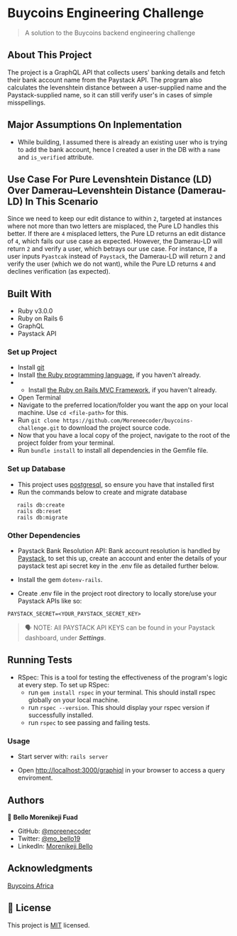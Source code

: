 # Buycoins Engineering Challenge

> A solution to the Buycoins backend engineering challenge

## About This Project
The project is a GraphQL API that collects users' banking details and fetch their bank account name from the Paystack API. The program also calculates the levenshtein distance between a user-supplied name and the Paystack-supplied name, so it can still verify user's in cases of simple misspellings.

## Major Assumptions On Inplementation
* While building, I assumed there is already an existing user who is trying to add the bank account, hence I created a user in the DB with a `name` and `is_verified` attribute.

## Use Case For Pure Levenshtein Distance (LD) Over Damerau–Levenshtein Distance (Damerau-LD) In This Scenario

Since we need to keep our edit distance to within `2`, targeted at instances where not more than two letters are misplaced, the Pure LD handles this better. If there are `4` misplaced letters, the Pure LD returns an edit distance of `4`, which fails our use case as expected. However, the Damerau-LD will return `2` and verify a user, which betrays our use case. For instance, If a user inputs `Pyastcak` instead of `Paystack`, the Damerau-LD will return `2` and verify the user (which we do not want), while the Pure LD returns `4` and declines verification (as expected).

## Built With

- Ruby v3.0.0
- Ruby on Rails 6
- GraphQL
- Paystack API

### Set up Project

- Install [git](https://git-scm.com/downloads)
- Install [the Ruby programming language](https://ruby-doc.org/downloads/), if you haven't already.
- - Install [the Ruby on Rails MVC Framework](https://rubyonrails.org/), if you haven't already.
- Open Terminal
- Navigate to the preferred location/folder you want the app on your local machine. Use `cd <file-path>` for this.
- Run `git clone https://github.com/Moreneecoder/buycoins-challenge.git` to download the project source code.
- Now that you have a local copy of the project, navigate to the root of the project folder from your terminal.
- Run `bundle install` to install all dependencies in the Gemfile file.

### Set up Database
- This project uses [postgresql](https://www.postgresql.org/download/), so ensure you have that installed first
- Run the commands below to create and migrate database
```
   rails db:create
   rails db:reset
   rails db:migrate
```

### Other Dependencies
- Paystack Bank Resolution API: Bank account resolution is handled by [Paystack](https://paystack.com/), to set this up, create an account and enter the details of your paystack test api secret key in the .env file as detailed further below.

- Install the gem `dotenv-rails`.
- Create .env file in the project root directory to locally store/use your Paystack APIs like so:
```
PAYSTACK_SECRET=<YOUR_PAYSTACK_SECRET_KEY>
```

> 🗣 NOTE: All PAYSTACK API KEYS can be found in your Paystack dashboard, under **_Settings_**.

## Running Tests
- RSpec: This is a tool for testing the effectiveness of the program's logic at every step. To set up RSpec:
  - run `gem install rspec` in your terminal. This should install rspec globally on your local machine.
  - run `rspec --version`. This should display your rspec version if successfully installed.
  - run `rspec` to see passing and failing tests.

### Usage

- Start server with: `rails server`

- Open [http://localhost:3000/graphiql](http://localhost:3000/graphiql) in your browser to access a query enviroment.

## Authors

👤 **Bello Morenikeji Fuad**

- GitHub: [@moreenecoder](https://github.com/Moreneecoder)
- Twitter: [@mo_bello19](https://twitter.com/mo_bello19)
- LinkedIn: [Morenikeji Bello](https://linkedin.com/in/morenikeji-bello)

## Acknowledgments

[Buycoins Africa](https://buycoins.africa/)

## 📝 License

This project is [MIT](./LICENSE) licensed.